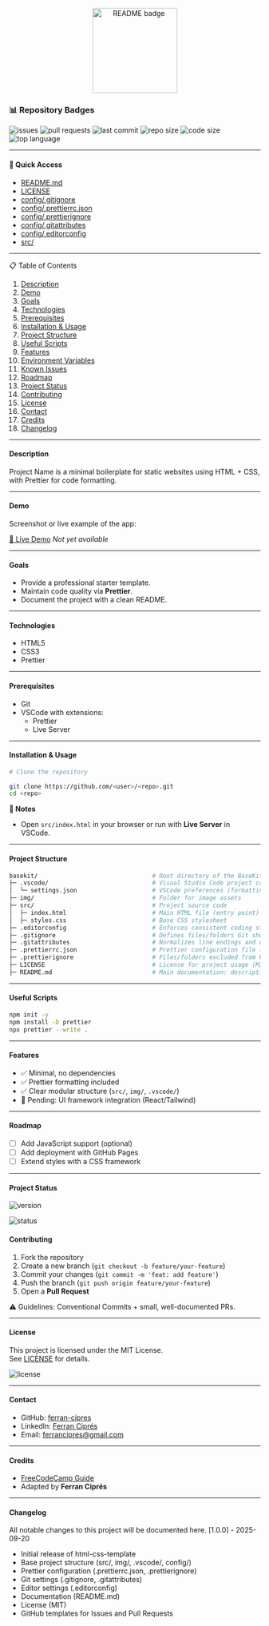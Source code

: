 <!-- ======================================================================
README TEMPLATE — FRONTEND BOILERPLATE
Scope: HTML + CSS + Prettier
----------------------------------------------------------------------
WARNINGS
- Avoid placeholders. If Demo/Changelog not ready, write "Not available".
- Add live-server as a dev dependency (not global).
- TypeScript is optional. Add tsconfig.json if really needed.
- Do not duplicate badges and plain text for the same info.
- If Changelog will not be updated, use GitHub Releases instead.
- Be careful when updating the Project Status once the project is finished.
- Always include references to the original project or platform.

====================================================================== -->

<p align="center">
  <img src="https://img.shields.io/badge/README-.md-blue?style=flat&labelColor=2f2f2f&logo=markdown&logoColor=white" alt="README badge" width="170">
</p

---

### 📊 Repository Badges

<!-- Replace `ferrancipres/html-css-template` with your new repo -->

![issues](https://img.shields.io/github/issues/ferrancipres/basekit)
![pull requests](https://img.shields.io/github/issues-pr/ferrancipres/basekit)
![last commit](https://img.shields.io/github/last-commit/ferrancipres/basekit)
![repo size](https://img.shields.io/github/repo-size/ferrancipres/basekit)
![code size](https://img.shields.io/github/languages/code-size/ferrancipres/basekit)
![top language](https://img.shields.io/github/languages/top/ferrancipres/basekit)

---

#### 📌 Quick Access

- [README.md](README.md)
- [LICENSE](LICENSE)
- [config/.gitignore](config/.gitignore)
- [config/.prettierrc.json](config/.prettierrc.json)
- [config/.prettierignore](config/.prettierignore)
- [config/.gitattributes](config/.gitattributes)
- [config/.editorconfig](config/.editorconfig)
- [src/](src/)

---

📋 Table of Contents

1. [Description](#description)
2. [Demo](#demo)
3. [Goals](#goals)
4. [Technologies](#technologies)
5. [Prerequisites](#prerequisites)
6. [Installation & Usage](#installation--usage)
7. [Project Structure](#project-structure)
8. [Useful Scripts](#useful-scripts)
9. [Features](#features)
10. [Environment Variables](#environment-variables)
11. [Known Issues](#known-issues)
12. [Roadmap](#roadmap)
13. [Project Status](#project-status)
14. [Contributing](#contributing)
15. [License](#license)
16. [Contact](#contact)
17. [Credits](#credits)
18. [Changelog](#changelog)

---

#### Description

Project Name is a minimal boilerplate for static websites using HTML + CSS, with Prettier for code formatting.

---

#### Demo

Screenshot or live example of the app:

[🔗 Live Demo](https://your-deploy-link.com)
_Not yet available_

---

#### Goals

- Provide a professional starter template.
- Maintain code quality via **Prettier**.
- Document the project with a clean README.

---

#### Technologies

- HTML5
- CSS3
- Prettier

---

#### Prerequisites

- Git
- VSCode with extensions:
  - Prettier
  - Live Server

---

#### Installation & Usage

```sh
# Clone the repository

git clone https://github.com/<user>/<repo>.git
cd <repo>
```

**📝 Notes**

- Open `src/index.html` in your browser or run with **Live Server** in VSCode.

---

#### Project Structure

```sh
basekit/                                # Root directory of the BaseKit template
├─ .vscode/                             # Visual Studio Code project configuration
│  └─ settings.json                     # VSCode preferences (formatting, extensions, editor rules)
├─ img/                                 # Folder for image assets
├─ src/                                 # Project source code
│  ├─ index.html                        # Main HTML file (entry point)
│  ├─ styles.css                        # Base CSS stylesheet
├─ .editorconfig                        # Enforces consistent coding styles across editors/IDEs
├─ .gitignore                           # Defines files/folders Git should ignore
├─ .gitattributes                       # Normalizes line endings and defines binary files
├─ .prettierrc.json                     # Prettier configuration file (formatting rules)
├─ .prettierignore                      # Files/folders excluded from Prettier formatting
├─ LICENSE                              # License for project usage (MIT or other)
├─ README.md                            # Main documentation: description, usage, structure
```

---

#### Useful Scripts

```bash
npm init -y
npm install -D prettier
npx prettier --write .

```

---

#### Features

- ✅ Minimal, no dependencies
- ✅ Prettier formatting included
- ✅ Clear modular structure (`src/`, `img/`, `.vscode/`)
- 🚧 Pending: UI framework integration (React/Tailwind)

---

#### Roadmap

- [ ] Add JavaScript support (optional)
- [ ] Add deployment with GitHub Pages
- [ ] Extend styles with a CSS framework

---

#### Project Status

![version](https://img.shields.io/badge/version-1.0.0-green)

![status](https://img.shields.io/badge/status-completed-brightgreen)

<!-- ![status](https://img.shields.io/badge/status-in%20progress-yellow)
![status](https://img.shields.io/badge/status-planning-blue)
![status](https://img.shields.io/badge/status-maintenance-orange)
![status](https://img.shields.io/badge/status-deprecated-lightgrey)

--- -->

#### Contributing

1. Fork the repository
2. Create a new branch (`git checkout -b feature/your-feature`)
3. Commit your changes (`git commit -m 'feat: add feature'`)
4. Push the branch (`git push origin feature/your-feature`)
5. Open a **Pull Request**

⚠️ Guidelines: Conventional Commits + small, well-documented PRs.

---

#### License

This project is licensed under the MIT License. <br>
See [LICENSE](./LICENSE) for details.

<p>
  <img src="https://img.shields.io/badge/license-MIT-blue.svg" alt="license">
</p>

---

#### Contact

- GitHub: [ferran-cipres](https://github.com/ferran-cipres)
- LinkedIn: [Ferran Ciprés](https://www.linkedin.com/in/ferrancipres/)
- Email: ferrancipres@gmail.com

---

#### Credits

- [FreeCodeCamp Guide](https://www.freecodecamp.org/news/how-to-write-a-good-readme-file/?utm_source=chatgpt.com)
- Adapted by **Ferran Ciprés**

---

#### Changelog

All notable changes to this project will be documented here.
[1.0.0] - 2025-09-20

- Initial release of html-css-template
- Base project structure (src/, img/, .vscode/, config/)
- Prettier configuration (.prettierrc.json, .prettierignore)
- Git settings (.gitignore, .gitattributes)
- Editor settings (.editorconfig)
- Documentation (README.md)
- License (MIT)
- GitHub templates for Issues and Pull Requests
